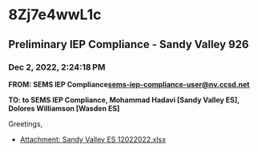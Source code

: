 # 8Zj7e4wwL1c
## Preliminary IEP Compliance - Sandy Valley 926
### Dec 2, 2022, 2:24:18 PM
**FROM: SEMS IEP Compliance<sems-iep-compliance-user@nv.ccsd.net>**

**TO: to SEMS IEP Compliance, Mohammad Hadavi [Sandy Valley ES], Dolores Williamson [Wasden ES]**


Greetings, 





* [Attachment: Sandy Valley ES 12022022.xlsx](8Zj7e4wwL1c-attachment-1.xlsx)
